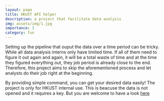 ```yaml
---
layout: page
title: HKUST API helper
description: a project that facilitate data analysis
img: assets/img/1.jpg
importance: 3
category: fun
---
```


Setting up the pipeline that ouput the data over a time period can be tricky. While all data analysis interns only have limited time. If all of them need to figure it out again and again, it will be a total waste of time and at the time they figured everything out, they job period is already close to the end. Therefore, this project aims to skip the aforementioned process and let analysts do their job right at the beginning.

By providing simple command, you can get your desired data easily! The project is only for HKUST internal use. This is beacuse the data is not opened and it requires a key. But you are welcome to have a look <a href=https://github.com/j4M0Fj1MMy/UstApiHelper>here</a>